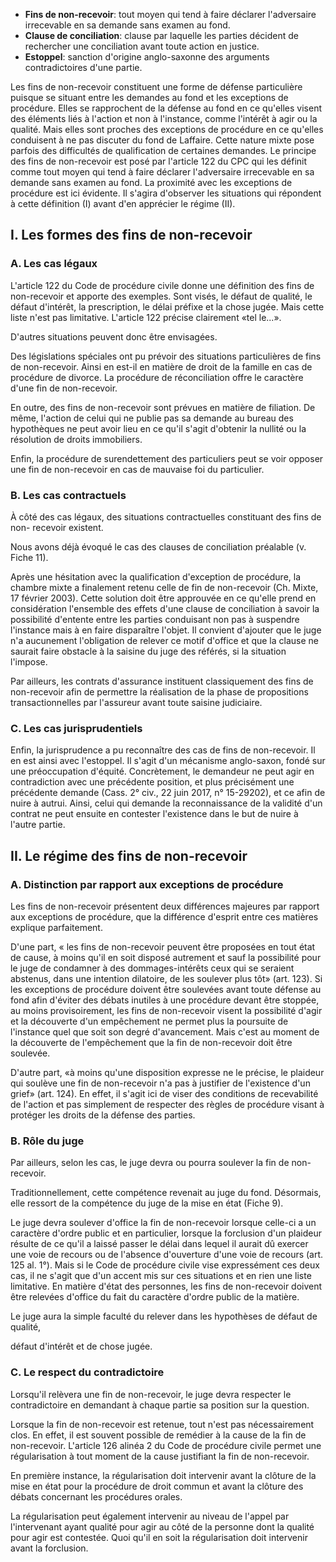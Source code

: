 - **Fins de non-recevoir**: tout moyen qui tend à faire déclarer l'adversaire irrecevable en sa demande sans examen au fond.
- **Clause de conciliation**: clause par laquelle les parties décident de rechercher une conciliation avant toute action en justice.
- **Estoppel**: sanction d'origine anglo-saxonne des arguments contradictoires d'une partie.

Les fins de non-recevoir constituent une forme de défense particulière puisque se situant entre les demandes au fond et les exceptions de procédure. Elles se rapprochent de la défense au fond en ce qu'elles visent des éléments liés à l'action et non à l'instance, comme l'intérêt à agir ou la qualité. Mais elles sont proches des exceptions de procédure en ce qu'elles conduisent à ne pas discuter du fond de Laffaire. Cette nature mixte pose parfois des difficultés de qualification de certaines demandes. Le principe des fins de non-recevoir est posé par l'article 122 du CPC qui les définit comme tout moyen qui tend à faire déclarer l'adversaire irrecevable en sa demande sans examen au fond. La proximité avec les exceptions de procédure est ici évidente. Il s'agira d'observer les situations qui répondent à cette définition (I) avant d'en apprécier le régime (II).

## I. Les formes des fins de non-recevoir

### A. Les cas légaux

L'article 122 du Code de procédure civile donne une définition des fins de non-recevoir et apporte des exemples. Sont visés, le défaut de qualité, le défaut d'intérêt, la prescription, le délai préfixe et la chose jugée. Mais cette liste n'est pas limitative. L'article 122 précise clairement «tel le...».

D'autres situations peuvent donc être envisagées.

Des législations spéciales ont pu prévoir des situations particulières de fins de non-recevoir. Ainsi en est-il en matière de droit de la famille en cas de procédure de divorce. La procédure de réconciliation offre le caractère d'une fin de non-recevoir.

En outre, des fins de non-recevoir sont prévues en matière de filiation. De même, l'action de celui qui ne publie pas sa demande au bureau des hypothèques ne peut avoir lieu en ce qu'il s'agit d'obtenir la nullité ou la résolution de droits immobiliers.

Enfin, la procédure de surendettement des particuliers peut se voir opposer une fin de non-recevoir en cas de mauvaise foi du particulier.

### B. Les cas contractuels

À côté des cas légaux, des situations contractuelles constituant des fins de non- recevoir existent.

Nous avons déjà évoqué le cas des clauses de conciliation préalable (v. Fiche 11).

Après une hésitation avec la qualification d'exception de procédure, la chambre mixte a finalement retenu celle de fin de non-recevoir (Ch. Mixte, 17 février 2003). Cette solution doit être approuvée en ce qu'elle prend en considération l'ensemble des effets d'une clause de conciliation à savoir la possibilité d'entente entre les parties conduisant non pas à suspendre l'instance mais à en faire disparaître l'objet. Il convient d'ajouter que le juge n'a aucunement l'obligation de relever ce motif d'office et que la clause ne saurait faire obstacle à la saisine du juge des référés, si la situation l'impose.

Par ailleurs, les contrats d'assurance instituent classiquement des fins de non-recevoir afin de permettre la réalisation de la phase de propositions transactionnelles par l'assureur avant toute saisine judiciaire.

### C. Les cas jurisprudentiels

Enfin, la jurisprudence a pu reconnaître des cas de fins de non-recevoir. Il en est ainsi avec l'estoppel. Il s'agit d'un mécanisme anglo-saxon, fondé sur une préoccupation d'équité. Concrètement, le demandeur ne peut agir en contradiction avec une précédente position, et plus précisément une précédente demande (Cass. 2° civ., 22 juin 2017, n° 15-29202), et ce afin de nuire à autrui. Ainsi, celui qui demande la reconnaissance de la validité d'un contrat ne peut ensuite en contester l'existence dans le but de nuire à l'autre partie.

## II. Le régime des fins de non-recevoir

### A. Distinction par rapport aux exceptions de procédure

Les fins de non-recevoir présentent deux différences majeures par rapport aux exceptions de procédure, que la différence d'esprit entre ces matières explique parfaitement.

D'une part, « les fins de non-recevoir peuvent être proposées en tout état de cause, à moins qu'il en soit disposé autrement et sauf la possibilité pour le juge de condamner à des dommages-intérêts ceux qui se seraient abstenus, dans une intention dilatoire, de les soulever plus tôt» (art. 123). Si les exceptions de procédure doivent être soulevées avant toute défense au fond afin d'éviter des débats inutiles à une procédure devant être stoppée, au moins provisoirement, les fins de non-recevoir visent la possibilité d'agir et la découverte d'un empêchement ne permet plus la poursuite de l'instance quel que soit son degré d'avancement. Mais c'est au moment de la découverte de l'empêchement que la fin de non-recevoir doit être soulevée.

D'autre part, «à moins qu'une disposition expresse ne le précise, le plaideur qui soulève une fin de non-recevoir n'a pas à justifier de l'existence d'un grief» (art. 124). En effet, il s'agit ici de viser des conditions de recevabilité de l'action et pas simplement de respecter des règles de procédure visant à protéger les droits de la défense des parties.

### B. Rôle du juge

Par ailleurs, selon les cas, le juge devra ou pourra soulever la fin de non-recevoir.

Traditionnellement, cette compétence revenait au juge du fond. Désormais, elle ressort de la compétence du juge de la mise en état (Fiche 9).

Le juge devra soulever d'office la fin de non-recevoir lorsque celle-ci a un caractère d'ordre public et en particulier, lorsque la forclusion d'un plaideur résulte de ce qu'il a laissé passer le délai dans lequel il aurait dû exercer une voie de recours ou de l'absence d'ouverture d'une voie de recours (art. 125 al. 1°). Mais si le Code de procédure civile vise expressément ces deux cas, il ne s'agit que d'un accent mis sur ces situations et en rien une liste limitative. En matière d'état des personnes, les fins de non-recevoir doivent être relevées d'office du fait du caractère d'ordre public de la matière.

Le juge aura la simple faculté du relever dans les hypothèses de défaut de qualité,

défaut d'intérêt et de chose jugée.

### C. Le respect du contradictoire

Lorsqu'il relèvera une fin de non-recevoir, le juge devra respecter le contradictoire en demandant à chaque partie sa position sur la question.

Lorsque la fin de non-recevoir est retenue, tout n'est pas nécessairement clos. En effet, il est souvent possible de remédier à la cause de la fin de non-recevoir. L'article 126 alinéa 2 du Code de procédure civile permet une régularisation à tout moment de la cause justifiant la fin de non-recevoir.

En première instance, la régularisation doit intervenir avant la clôture de la mise en état pour la procédure de droit commun et avant la clôture des débats concernant les procédures orales.

La régularisation peut également intervenir au niveau de l'appel par l'intervenant ayant qualité pour agir au côté de la personne dont la qualité pour agir est contestée. Quoi qu'il en soit la régularisation doit intervenir avant la forclusion.